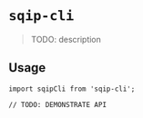 # `sqip-cli`

> TODO: description

## Usage

```
import sqipCli from 'sqip-cli';

// TODO: DEMONSTRATE API
```
